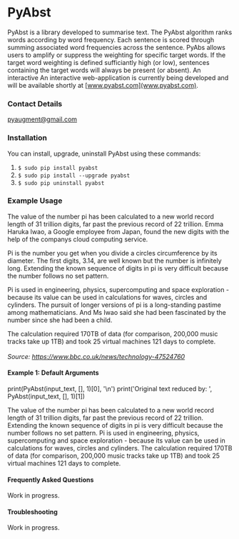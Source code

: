 # PyAbst


PyAbst is a library developed to summarise text. The PyAbst algorithm ranks words according by word frequency. Each sentence is scored through summing associated word frequencies across the sentence. PyAbs allows users to amplify or suppress the weighting for specific target words. If the target word weighting is defined sufficiantly high (or low), sentences containing the target words will always be present (or absent). An interactive An interactive web-application is currently being developed and will be available shortly at [www.pyabst.com](www.pyabst.com).
<br>

### Contact Details
[pyaugment@gmail.com](pyaugment@gmail.com)

### Installation
You can install, upgrade, uninstall PyAbst using these commands:

1. `$ sudo pip install pyabst`
2. `$ sudo pip install --upgrade pyabst`
3. `$ sudo pip uninstall pyabst`

### Example Usage
The value of the number pi has been calculated to a new world record length of 31 trillion digits, far past the previous record of 22 trillion. Emma Haruka Iwao, a Google employee from Japan, found the new digits with the help of the companys cloud computing service.<br>

Pi is the number you get when you divide a circles circumference by its diameter. The first digits, 3.14, are well known but the number is infinitely long. Extending the known sequence of digits in pi is very difficult because the number follows no set pattern.<br>

Pi is used in engineering, physics, supercomputing and space exploration - because its value can be used in calculations for waves, circles and cylinders. The pursuit of longer versions of pi is a long-standing pastime among mathematicians. And Ms Iwao said she had been fascinated by the number since she had been a child.<br>

The calculation required 170TB of data (for comparison, 200,000 music tracks take up 1TB) and took 25 virtual machines 121 days to complete.<br>
<br>
<i>Source: https://www.bbc.co.uk/news/technology-47524760</i>

#### Example 1: Default Arguments
print(PyAbst(input_text, [], 1)[0], '\n')
print('Original text reduced by: ', PyAbst(input_text, [], 1)[1])

The value of the number pi has been calculated to a new world record length of 31 trillion digits, far past the previous record of 22 trillion. Extending the known sequence of digits in pi is very difficult because the number follows no set pattern. Pi is used in engineering, physics, supercomputing and space exploration - because its value can be used in calculations for waves, circles and cylinders. The calculation required 170TB of data (for comparison, 200,000 music tracks take up 1TB) and took 25 virtual machines 121 days to complete.

#### Frequently Asked Questions
Work in progress.

#### Troubleshooting
Work in progress.
